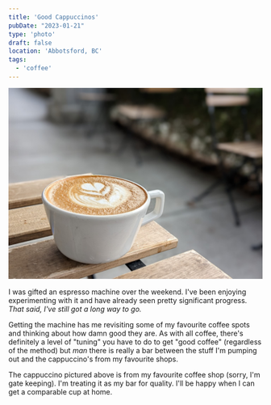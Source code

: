 ```yaml
---
title: 'Good Cappuccinos'
pubDate: "2023-01-21"
type: 'photo'
draft: false
location: 'Abbotsford, BC'
tags:
  - 'coffee'
---
```


![A picture of a beautiful cappuccino with leaf-like latte art sitting on wooden slatted table outside](../../assets/posts/good-cappuccinos.jpg)

I was gifted an espresso machine over the weekend. I've been enjoying experimenting with it and have already seen pretty significant progress.  *That said, I've still got a long way to go.*

Getting the machine has me revisiting some of my favourite coffee spots and thinking about how damn good they are. As with all coffee, there's definitely a level of "tuning" you have to do to get "good coffee" (regardless of the method) but *man* there is really a bar between the stuff I'm pumping out and the cappuccino's from my favourite shops.

The cappuccino pictured above is from my favourite coffee shop (sorry, I'm gate keeping). I'm treating it as my bar for quality. I'll be happy when I can get a comparable cup at home.
